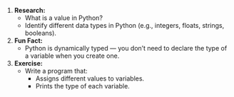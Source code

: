 1. **Research:**
   - What is a value in Python?
   - Identify different data types in Python (e.g., integers, floats, strings, booleans).
2. **Fun Fact:**
   - Python is dynamically typed — you don’t need to declare the type of a variable when you create one.
3. **Exercise:**
   - Write a program that:
     - Assigns different values to variables.
     - Prints the type of each variable.